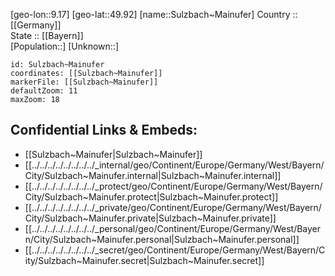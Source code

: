 ﻿---
location: [49.92,9.17] 
mapzoom: [7,12] 
mapmarker: city 
type: City
tags:
- geo/City


SpocWebEntityId: 34660
isDeleted: false
confidential: public

---
[geo-lon::9.17] 
[geo-lat::49.92] 
[name::Sulzbach~Mainufer] 
Country :: [[Germany]]  
State :: [[Bayern]]  
[Population::] 
[Unknown::] 


```leaflet
id: Sulzbach~Mainufer
coordinates: [[Sulzbach~Mainufer]] 
markerFile: [[Sulzbach~Mainufer]] 
defaultZoom: 11 
maxZoom: 18
```


## Confidential Links & Embeds: 
- [[Sulzbach~Mainufer|Sulzbach~Mainufer]]  
- [[../../../../../../../../_internal/geo/Continent/Europe/Germany/West/Bayern/City/Sulzbach~Mainufer.internal|Sulzbach~Mainufer.internal]] 
- [[../../../../../../../../_protect/geo/Continent/Europe/Germany/West/Bayern/City/Sulzbach~Mainufer.protect|Sulzbach~Mainufer.protect]] 
- [[../../../../../../../../_private/geo/Continent/Europe/Germany/West/Bayern/City/Sulzbach~Mainufer.private|Sulzbach~Mainufer.private]] 
- [[../../../../../../../../_personal/geo/Continent/Europe/Germany/West/Bayern/City/Sulzbach~Mainufer.personal|Sulzbach~Mainufer.personal]] 
- [[../../../../../../../../_secret/geo/Continent/Europe/Germany/West/Bayern/City/Sulzbach~Mainufer.secret|Sulzbach~Mainufer.secret]] 
